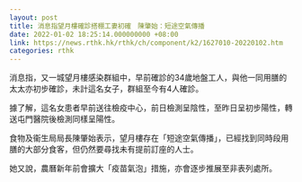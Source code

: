 ```yaml
---
layout: post
title: 消息指望月樓確診搭棚工妻初確　陳肇始：短途空氣傳播
date: 2022-01-02 18:25:14.000000000 +08:00
link: https://news.rthk.hk/rthk/ch/component/k2/1627010-20220102.htm
categories: rthk
---
```


消息指，又一城望月樓感染群組中，早前確診的34歲地盤工人，與他一同用膳的太太亦初步確診，未計這名女子，群組至今有4人確診。

據了解，這名女患者早前送往檢疫中心，前日檢測呈陰性，至昨日呈初步陽性，轉送屯門醫院後檢測同樣呈陽性。

食物及衞生局局長陳肇始表示，望月樓存在「短途空氣傳播」，已經找到同時段用膳的大部分食客，但仍然要尋找未有提前訂座的人士。

她又說，農曆新年前會擴大「疫苗氣泡」措施，亦會逐步推展至非表列處所。
